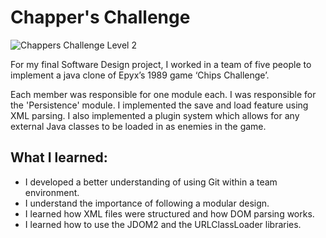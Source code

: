 # Chapper's Challenge

![Chappers Challenge Level 2](https://user-images.githubusercontent.com/58746884/138804742-bf1a5f49-30b0-4213-95e8-020335d9c00f.gif)

For my final Software Design project, I worked in a team of five people to implement a java clone of Epyx’s 1989 game ‘Chips Challenge’. 

Each member was responsible for one module each. I was responsible for the 'Persistence' module. I implemented the save and load feature using XML parsing. I also implemented a plugin system which allows for any external Java classes to be loaded in as enemies in the game. 

## What I learned:
- I developed a better understanding of using Git within a team environment.
- I understand the importance of following a modular design.   
- I learned how XML files were structured and how DOM parsing works.
- I learned how to use the JDOM2 and the URLClassLoader libraries. 
